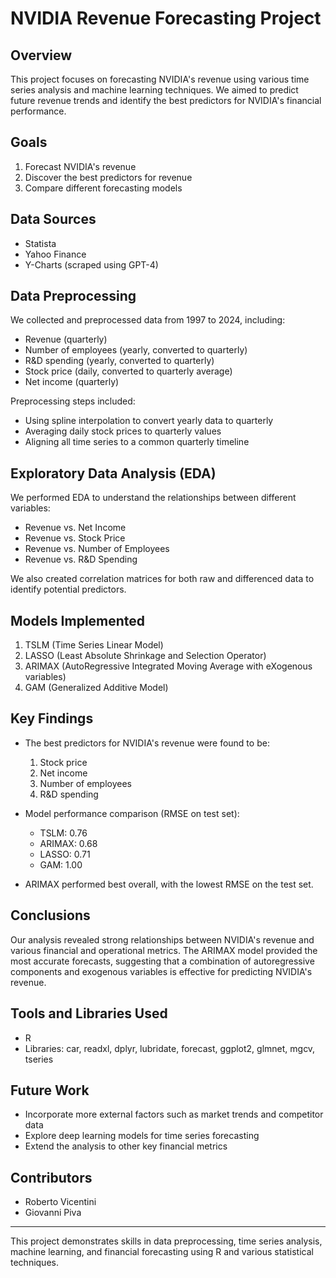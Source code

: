 # NVIDIA Revenue Forecasting Project

## Overview

This project focuses on forecasting NVIDIA's revenue using various time series analysis and machine learning techniques. We aimed to predict future revenue trends and identify the best predictors for NVIDIA's financial performance.

## Goals

1. Forecast NVIDIA's revenue
2. Discover the best predictors for revenue
3. Compare different forecasting models

## Data Sources

- Statista
- Yahoo Finance
- Y-Charts (scraped using GPT-4)

## Data Preprocessing

We collected and preprocessed data from 1997 to 2024, including:

- Revenue (quarterly)
- Number of employees (yearly, converted to quarterly)
- R&D spending (yearly, converted to quarterly)
- Stock price (daily, converted to quarterly average)
- Net income (quarterly)

Preprocessing steps included:
- Using spline interpolation to convert yearly data to quarterly
- Averaging daily stock prices to quarterly values
- Aligning all time series to a common quarterly timeline

## Exploratory Data Analysis (EDA)

We performed EDA to understand the relationships between different variables:

- Revenue vs. Net Income
- Revenue vs. Stock Price
- Revenue vs. Number of Employees
- Revenue vs. R&D Spending

We also created correlation matrices for both raw and differenced data to identify potential predictors.

## Models Implemented

1. TSLM (Time Series Linear Model)
2. LASSO (Least Absolute Shrinkage and Selection Operator)
3. ARIMAX (AutoRegressive Integrated Moving Average with eXogenous variables)
4. GAM (Generalized Additive Model)

## Key Findings

- The best predictors for NVIDIA's revenue were found to be:
  1. Stock price
  2. Net income
  3. Number of employees
  4. R&D spending

- Model performance comparison (RMSE on test set):
  - TSLM: 0.76
  - ARIMAX: 0.68
  - LASSO: 0.71
  - GAM: 1.00

- ARIMAX performed best overall, with the lowest RMSE on the test set.

## Conclusions

Our analysis revealed strong relationships between NVIDIA's revenue and various financial and operational metrics. The ARIMAX model provided the most accurate forecasts, suggesting that a combination of autoregressive components and exogenous variables is effective for predicting NVIDIA's revenue.

## Tools and Libraries Used

- R
- Libraries: car, readxl, dplyr, lubridate, forecast, ggplot2, glmnet, mgcv, tseries

## Future Work

- Incorporate more external factors such as market trends and competitor data
- Explore deep learning models for time series forecasting
- Extend the analysis to other key financial metrics

## Contributors

- Roberto Vicentini
- Giovanni Piva

---

This project demonstrates skills in data preprocessing, time series analysis, machine learning, and financial forecasting using R and various statistical techniques.
